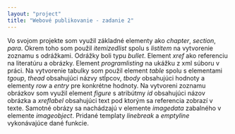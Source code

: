 ```yaml
---
layout: "project"
title: "Webové publikovanie - zadanie 2"
---
```

<p>Vo svojom projekte som využil základné elementy ako <i>chapter</i>, <i>section</i>, <i>para</i>. 
Okrem toho som použil <i>itemizedlist</i> spolu s <i>listitem</i> na vytvorenie zoznamu s odrážkami. 
Odrážky boli typu <i>bullet</i>. Element <i>xref</i> ako referenciu na literatúru a obrázky. 
Element <i>programlisting</i> na ukážku z xml súboru v práci. 
Na vytvorenie tabulky som použil element <i>table</i> spolu s elementami <i>tgoup</i>, <i>thead</i> 
obsahujúci názvy stĺpcov, <i>tbody</i> obsahujúci hodnoty a elementy <i>row</i> a <i>entry</i> pre konkrétne hodnoty. 
Na vytvoreni zoznamu obrázkov som využil element <i>figure</i> s atribútmy <i>id</i> obsahujúci názov 
obrázka a <i>xreflabel</i> obsahujúci text pod ktorým sa referencia zobrazí v texte. 
Samotné obrázy sa nachádzajú v elemente <i>imagedata</i> zabalného v elemente <i>imageobject</i>.
Pridané templaty <i>linebreak</i> a <i>emptyline</i> vykonávajúce dané funkcie.</p>
